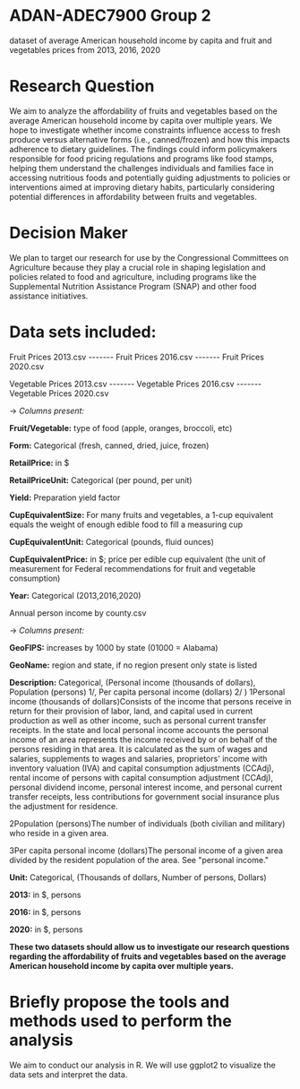 # ADAN-ADEC7900 Group 2
dataset of average American household income by capita and fruit and vegetables prices from 2013, 2016, 2020

# Research Question

We aim to analyze the affordability of fruits and vegetables based on the average American household income by capita over multiple years. We hope to investigate whether income constraints influence access to fresh produce versus alternative forms (i.e., canned/frozen) and how this impacts adherence to dietary guidelines. The findings could inform policymakers responsible for food pricing regulations and programs like food stamps, helping them understand the challenges individuals and families face in accessing nutritious foods and potentially guiding adjustments to policies or interventions aimed at improving dietary habits, particularly considering potential differences in affordability between fruits and vegetables.

# Decision Maker

We plan to target our research for use by the Congressional Committees on Agriculture because they play a crucial role in shaping legislation and policies related to food and agriculture, including programs like the Supplemental Nutrition Assistance Program (SNAP) and other food assistance initiatives.

# Data sets included:
Fruit Prices 2013.csv ------- Fruit Prices 2016.csv   -------   Fruit Prices 2020.csv

Vegetable Prices 2013.csv ------- Vegetable Prices 2016.csv ------- Vegetable Prices 2020.csv

-> 
*Columns present:*

**Fruit/Vegetable:** type of food (apple, oranges, broccoli, etc)

**Form:** Categorical (fresh, canned, dried, juice, frozen)

**RetailPrice:** in $

**RetailPriceUnit:** Categorical (per pound, per unit)

**Yield:** Preparation yield factor

**CupEquivalentSize:** For many fruits and vegetables, a 1-cup equivalent equals the weight of enough edible food to fill a measuring cup

**CupEquivalentUnit:** Categorical (pounds, fluid ounces)

**CupEquivalentPrice:** in $; price per edible cup equivalent (the unit of measurement for Federal recommendations for fruit and vegetable consumption)

**Year:** Categorical (2013,2016,2020)

Annual person income by county.csv

-> *Columns present:*

**GeoFIPS:** increases by 1000 by state (01000 = Alabama)

**GeoName:** region and state, if no region present only state is listed

**Description:** Categorical, (Personal income (thousands of dollars), Population (persons) 1/, Per capita personal income (dollars) 2/	)
1Personal income (thousands of dollars)Consists of the income that persons receive in return for their provision of labor, land, and capital used in current production as well as other income, such as personal current transfer receipts. In the state and local personal income accounts the personal income of an area represents the income received by or on behalf of the persons residing in that area. It is calculated as the sum of wages and salaries, supplements to wages and salaries, proprietors' income with inventory valuation (IVA) and capital consumption adjustments (CCAdj), rental income of persons with capital consumption adjustment (CCAdj), personal dividend income, personal interest income, and personal current transfer receipts, less contributions for government social insurance plus the adjustment for residence.

2Population (persons)The number of individuals (both civilian and military) who reside in a given area.

3Per capita personal income (dollars)The personal income of a given area divided by the resident population of the area. See "personal income." 


**Unit:** Categorical, (Thousands of dollars, Number of persons, Dollars)

**2013:** in $, persons

**2016:** in $, persons

**2020:** in $, persons

**These two datasets should allow us to investigate our research questions regarding the affordability of fruits and vegetables based on the average American household income by capita over multiple years.**

# Briefly propose the tools and methods used to perform the analysis 

We aim to conduct our analysis in R. We will use ggplot2 to visualize the data sets and interpret the data. 
